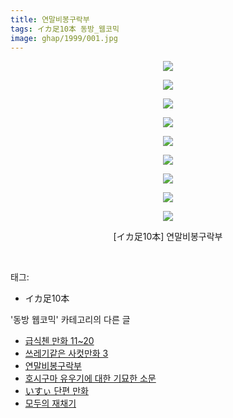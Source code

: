 ```yaml
---
title: 연말비봉구락부
tags: イカ足10本 동방_웹코믹
image: ghap/1999/001.jpg
---
```

<div class="article">
<p style="text-align: center; clear: none; float: none;"><img src="{{ site.nasurl }}/ghap/1999/001.jpg"/></p>
<p style="text-align: center; clear: none; float: none;"><img src="{{ site.nasurl }}/ghap/1999/002.jpg"/></p>
<p style="text-align: center; clear: none; float: none;"><img src="{{ site.nasurl }}/ghap/1999/003.jpg"/></p>
<p style="text-align: center; clear: none; float: none;"><img src="{{ site.nasurl }}/ghap/1999/004.jpg"/></p>
<p style="text-align: center; clear: none; float: none;"><img src="{{ site.nasurl }}/ghap/1999/005.jpg"/></p>
<p style="text-align: center; clear: none; float: none;"><img src="{{ site.nasurl }}/ghap/1999/006.jpg"/></p>
<p style="text-align: center; clear: none; float: none;"><img src="{{ site.nasurl }}/ghap/1999/007.jpg"/></p>
<p style="text-align: center; clear: none; float: none;"><img src="{{ site.nasurl }}/ghap/1999/008.jpg"/></p>
<p style="text-align: center; clear: none; float: none;"><img src="{{ site.nasurl }}/ghap/1999/009.jpg"/></p>
<p style="text-align: center; clear: none; float: none;">[イカ足10本] 연말비봉구락부</p>
<p><br/></p>
</div><div class="tagTrail">
<p>태그: </p>
<ul>
<li>イカ足10本</li>
</ul>
</div><div class="another">
<p>'동방 웹코믹' 카테고리의 다른 글</p>
<ul>
<li><a href="/2016-09-05-ghap_2005">급식첸 만화 11~20</a></li>
<li><a href="/2016-09-05-ghap_2004">쓰레기같은 사컷만화 3</a></li>
<li><a href="/2016-09-04-ghap_1999">연말비봉구락부</a></li>
<li><a href="/2016-09-04-ghap_1998">호시구마 유우기에 대한 기묘한 소문</a></li>
<li><a href="/2016-09-03-ghap_1974">いすぃ 단편 만화</a></li>
<li><a href="/2016-08-31-ghap_1942">모두의 재채기</a></li>
</ul>
</div><div class="cb_module cb_fluid">
<div class="cb_wrt cb_profile">
</div><!-- commentList close -->
</div>